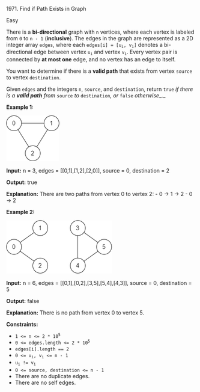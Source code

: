 1971\. Find if Path Exists in Graph

Easy

There is a **bi-directional** graph with `n` vertices, where each vertex is labeled from `0` to `n - 1` (**inclusive**). The edges in the graph are represented as a 2D integer array `edges`, where each <code>edges[i] = [u<sub>i</sub>, v<sub>i</sub>]</code> denotes a bi-directional edge between vertex <code>u<sub>i</sub></code> and vertex <code>v<sub>i</sub></code>. Every vertex pair is connected by **at most one** edge, and no vertex has an edge to itself.

You want to determine if there is a **valid path** that exists from vertex `source` to vertex `destination`.

Given `edges` and the integers `n`, `source`, and `destination`, return `true` _if there is a **valid path** from_ `source` _to_ `destination`_, or_ `false` _otherwise__._

**Example 1:**

![](validpath-ex1.png)

**Input:** n = 3, edges = [[0,1],[1,2],[2,0]], source = 0, destination = 2

**Output:** true

**Explanation:** There are two paths from vertex 0 to vertex 2: - 0 → 1 → 2 - 0 → 2

**Example 2:**

![](validpath-ex2.png)

**Input:** n = 6, edges = [[0,1],[0,2],[3,5],[5,4],[4,3]], source = 0, destination = 5

**Output:** false

**Explanation:** There is no path from vertex 0 to vertex 5.

**Constraints:**

*   <code>1 <= n <= 2 * 10<sup>5</sup></code>
*   <code>0 <= edges.length <= 2 * 10<sup>5</sup></code>
*   `edges[i].length == 2`
*   <code>0 <= u<sub>i</sub>, v<sub>i</sub> <= n - 1</code>
*   <code>u<sub>i</sub> != v<sub>i</sub></code>
*   `0 <= source, destination <= n - 1`
*   There are no duplicate edges.
*   There are no self edges.